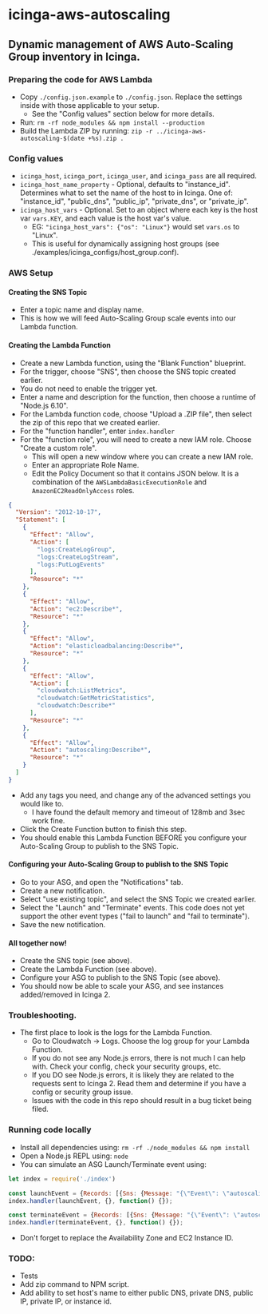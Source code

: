 # icinga-aws-autoscaling

## Dynamic management of AWS Auto-Scaling Group inventory in Icinga.

### Preparing the code for AWS Lambda
* Copy `./config.json.example` to `./config.json`. Replace the settings inside with those applicable to your setup.
    * See the "Config values" section below for more details.
* Run: `rm -rf node_modules && npm install --production`
* Build the Lambda ZIP by running: `zip -r ../icinga-aws-autoscaling-$(date +%s).zip .`

### Config values
* `icinga_host`, `icinga_port`, `icinga_user`, and `icinga_pass` are all required.
* `icinga_host_name_property` - Optional, defaults to "instance_id". Determines what to set the name of the host to in Icinga. One of: "instance_id", "public_dns", "public_ip", "private_dns", or "private_ip".
* `icinga_host_vars` - Optional. Set to an object where each key is the host var `vars.KEY`, and each value is the host var's value.
    * EG: `"icinga_host_vars": {"os": "Linux"}` would set `vars.os` to "Linux".
    * This is useful for dynamically assigning host groups (see ./examples/icinga_configs/host_group.conf).

### AWS Setup

#### Creating the SNS Topic
* Enter a topic name and display name.
* This is how we will feed Auto-Scaling Group scale events into our Lambda function.

#### Creating the Lambda Function
* Create a new Lambda function, using the "Blank Function" blueprint.
* For the trigger, choose "SNS", then choose the SNS topic created earlier.
* You do not need to enable the trigger yet.
* Enter a name and description for the function, then choose a runtime of "Node.js 6.10".
* For the Lambda function code, choose "Upload a .ZIP file", then select the zip of this repo that we created earlier.
* For the "function handler", enter `index.handler`
* For the "function role", you will need to create a new IAM role. Choose "Create a custom role".
    * This will open a new window where you can create a new IAM role.
    * Enter an appropriate Role Name.
    * Edit the Policy Document so that it contains JSON below. It is a combination of the `AWSLambdaBasicExecutionRole` and `AmazonEC2ReadOnlyAccess` roles.
```json
{
  "Version": "2012-10-17",
  "Statement": [
    {
      "Effect": "Allow",
      "Action": [
        "logs:CreateLogGroup",
        "logs:CreateLogStream",
        "logs:PutLogEvents"
      ],
      "Resource": "*"
    },
    {
      "Effect": "Allow",
      "Action": "ec2:Describe*",
      "Resource": "*"
    },
    {
      "Effect": "Allow",
      "Action": "elasticloadbalancing:Describe*",
      "Resource": "*"
    },
    {
      "Effect": "Allow",
      "Action": [
        "cloudwatch:ListMetrics",
        "cloudwatch:GetMetricStatistics",
        "cloudwatch:Describe*"
      ],
      "Resource": "*"
    },
    {
      "Effect": "Allow",
      "Action": "autoscaling:Describe*",
      "Resource": "*"
    }
  ]
}
```
* Add any tags you need, and change any of the advanced settings you would like to.
    * I have found the default memory and timeout of 128mb and 3sec work fine.
* Click the Create Function button to finish this step.
* You should enable this Lambda Function BEFORE you configure your Auto-Scaling Group to publish to the SNS Topic.

#### Configuring your Auto-Scaling Group to publish to the SNS Topic
* Go to your ASG, and open the "Notifications" tab.
* Create a new notification.
* Select "use existing topic", and select the SNS Topic we created earlier.
* Select the "Launch" and "Terminate" events. This code does not yet support the other event types ("fail to launch" and "fail to terminate").
* Save the new notification.

#### All together now!
* Create the SNS topic (see above).
* Create the Lambda Function (see above).
* Configure your ASG to publish to the SNS Topic (see above).
* You should now be able to scale your ASG, and see instances added/removed in Icinga 2.

### Troubleshooting.
* The first place to look is the logs for the Lambda Function.
    * Go to Cloudwatch -> Logs. Choose the log group for your Lambda Function.
    * If you do not see any Node.js errors, there is not much I can help with. Check your config, check your security groups, etc.
    * If you DO see Node.js errors, it is likely they are related to the requests sent to Icinga 2. Read them and determine if you have a config or security group issue.
    * Issues with the code in this repo should result in a bug ticket being filed.

### Running code locally
* Install all dependencies using: `rm -rf ./node_modules && npm install`
* Open a Node.js REPL using: `node`
* You can simulate an ASG Launch/Terminate event using:
```js
let index = require('./index')

const launchEvent = {Records: [{Sns: {Message: "{\"Event\": \"autoscaling:EC2_INSTANCE_LAUNCH\", \"Details\": {\"Availability Zone\": \"us-west-2a\"}, \"EC2InstanceId\": \"i-08fa737d84cf6651b\"}"}}]}
index.handler(launchEvent, {}, function() {});

const terminateEvent = {Records: [{Sns: {Message: "{\"Event\": \"autoscaling:EC2_INSTANCE_TERMINATE\", \"Details\": {\"Availability Zone\": \"us-west-2a\"}, \"EC2InstanceId\": \"i-08fa737d84cf6651b\"}"}}]}
index.handler(terminateEvent, {}, function() {});
```
* Don't forget to replace the Availability Zone and EC2 Instance ID.

### TODO:

* Tests
* Add zip command to NPM script.
* Add ability to set host's name to either public DNS, private DNS, public IP, private IP, or instance id.
